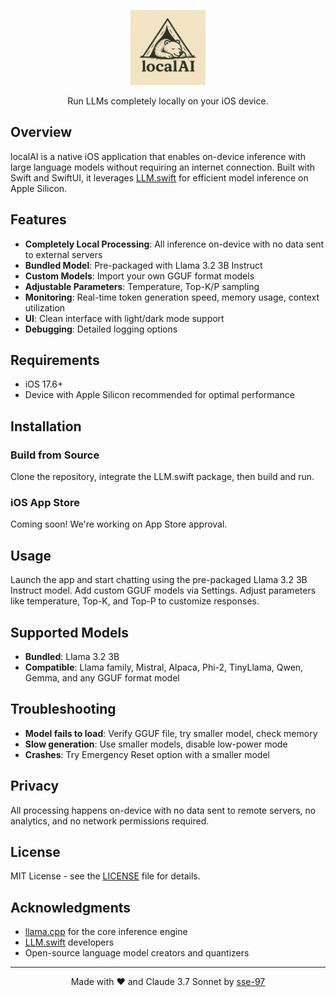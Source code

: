 <p align="center">
  <img src="localAI by sse/Assets.xcassets/AppIcon.appiconset/localAI 1.png" alt="localAI Logo" width="120" height="120">
</p>

<p align="center">
  Run LLMs completely locally on your iOS device.
</p>

## Overview

localAI is a native iOS application that enables on-device inference with large language models without requiring an internet connection. Built with Swift and SwiftUI, it leverages [LLM.swift](https://github.com/eastriverlee/LLM.swift) for efficient model inference on Apple Silicon.

## Features

- **Completely Local Processing**: All inference on-device with no data sent to external servers
- **Bundled Model**: Pre-packaged with Llama 3.2 3B Instruct
- **Custom Models**: Import your own GGUF format models
- **Adjustable Parameters**: Temperature, Top-K/P sampling
- **Monitoring**: Real-time token generation speed, memory usage, context utilization
- **UI**: Clean interface with light/dark mode support
- **Debugging**: Detailed logging options

## Requirements

- iOS 17.6+
- Device with Apple Silicon recommended for optimal performance

## Installation

### Build from Source
Clone the repository, integrate the LLM.swift package, then build and run.

### iOS App Store
Coming soon! We're working on App Store approval.

## Usage

Launch the app and start chatting using the pre-packaged Llama 3.2 3B Instruct model. Add custom GGUF models via Settings. Adjust parameters like temperature, Top-K, and Top-P to customize responses.

## Supported Models

- **Bundled**: Llama 3.2 3B
- **Compatible**: Llama family, Mistral, Alpaca, Phi-2, TinyLlama, Qwen, Gemma, and any GGUF format model

## Troubleshooting

- **Model fails to load**: Verify GGUF file, try smaller model, check memory
- **Slow generation**: Use smaller models, disable low-power mode
- **Crashes**: Try Emergency Reset option with a smaller model

## Privacy

All processing happens on-device with no data sent to remote servers, no analytics, and no network permissions required.

## License

MIT License - see the [LICENSE](LICENSE.txt) file for details.

## Acknowledgments

- [llama.cpp](https://github.com/ggml-org/llama.cpp) for the core inference engine
- [LLM.swift](https://github.com/eastriverlee/LLM.swift) developers
- Open-source language model creators and quantizers

---

<p align="center">
  Made with ❤️ and Claude 3.7 Sonnet by <a href="https://github.com/sse-97">sse-97</a>
</p>
